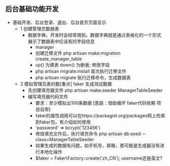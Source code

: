 ## 后台基础功能开发
-   基础开发、后台登录、退出、后台首页页面显示
    * 1 创建管理员数据表
        * 数据字典，开发时会经常用到。数据字典就是通过表格化的一个形式展示了数据表中应该有的字段信息
            * manager
            * 创建迁移文件 php artisan make:migration create_manager_table
            * up() 为建表  down() 为删表; 修改字段 
            * php artisan migrate:install 首次执行迁移文件
            * php artisan migrate 执行迁移命令，生成数据表
    * 2 模拟管理员表的数[重点] faker 生成测试数据
        * 先创建填充器文件 php artisan make:seeder ManagerTableSeeder
        * 编写填充器代码文件
            * 要求：至少模拟出100条数据 [思路：借助循环 faker代码依赖 项目自带]
            * faker的属性调用可以在https://packagist.org/packages网上检索到faker包，有介绍如何使用
            * 'password'      => bcrypt('123456')
            * 修改填充文件后，执行填充命令 php artisan db:seed --class=ManagerTableSeeder
            * 如果生成的数据有问题，如手机号，邮箱，那可能是生成器没有进行本地化操作
            * $faker = Faker\Factory::create('zh_CN'); username还是英文?
            
            
            